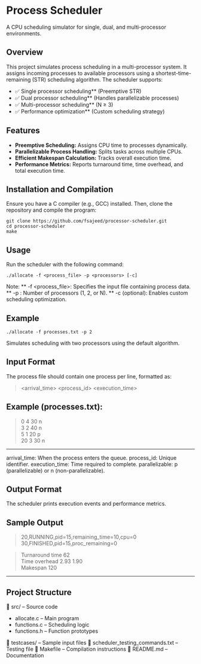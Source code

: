 # Process Scheduler
A CPU scheduling simulator for single, dual, and multi-processor environments.

## Overview
This project simulates process scheduling in a multi-processor system. It assigns incoming processes to available processors using a shortest-time-remaining (STR) scheduling algorithm. The scheduler supports:
- ✅ Single processor scheduling** (Preemptive STR)
- ✅ Dual processor scheduling** (Handles parallelizable processes)
- ✅ Multi-processor scheduling** (N ≥ 3)
- ✅ Performance optimization** (Custom scheduling strategy)

## Features
- **Preemptive Scheduling:** Assigns CPU time to processes dynamically.
- **Parallelizable Process Handling:** Splits tasks across multiple CPUs.
- **Efficient Makespan Calculation:** Tracks overall execution time.
- **Performance Metrics:** Reports turnaround time, time overhead, and total execution time.

## Installation and Compilation
Ensure you have a C compiler (e.g., GCC) installed. Then, clone the repository and compile the program:
```
git clone https://github.com/fsajeed/processor-scheduler.git  
cd processor-scheduler  
make
```

## Usage
Run the scheduler with the following command:
```
./allocate -f <process_file> -p <processors> [-c]
```
Note:
** -f <process_file>: Specifies the input file containing process data.
** -p <processors>: Number of processors (1, 2, or N).
** -c (optional): Enables custom scheduling optimization.

## Example
```
./allocate -f processes.txt -p 2
```
Simulates scheduling with two processors using the default algorithm.

## Input Format
The process file should contain one process per line, formatted as:
> <arrival_time> <process_id> <execution_time> <parallelizable>

Example (processes.txt):
----------
> 0 4 30 n  
> 3 2 40 n  
> 5 1 20 p  
> 20 3 30 n
----------
arrival_time: When the process enters the queue.
process_id: Unique identifier.
execution_time: Time required to complete.
parallelizable: p (parallelizable) or n (non-parallelizable).

## Output Format
The scheduler prints execution events and performance metrics.

Sample Output
-----------------------------------------
> 20,RUNNING,pid=15,remaining_time=10,cpu=0  
> 30,FINISHED,pid=15,proc_remaining=0

> Turnaround time 62  
> Time overhead 2.93 1.90  
> Makespan 120
-----------------------------------------

## Project Structure
📂 src/               – Source code
  * allocate.c        – Main program
  * functions.c       – Scheduling logic
  * functions.h       – Function prototypes

📂 testcases/          – Sample input files
📄 scheduler_testing_commands.txt – Testing file
📄 Makefile            – Compilation instructions
📄 README.md           – Documentation
